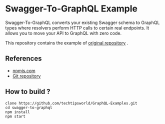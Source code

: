 # Swagger-To-GraphQL Example


Swagger-To-GraphQL converts your existing Swagger schema to GraphQL types where resolvers perform HTTP calls to certain real endpoints. It allows you to move your API to GraphQL with zero code.

This repository contains the example of [original repository](https://github.com/yarax/swagger-to-graphql) .

## References  
* [npmjs.com](https://www.npmjs.com/package/swagger-to-graphql) 
* [Git repository](https://github.com/yarax/swagger-to-graphql) 

## How to build ?
    clone https://github.com/techtipsworld/GraphQL-Examples.git
	cd swagger-to-graphql
    npm install
    npm start